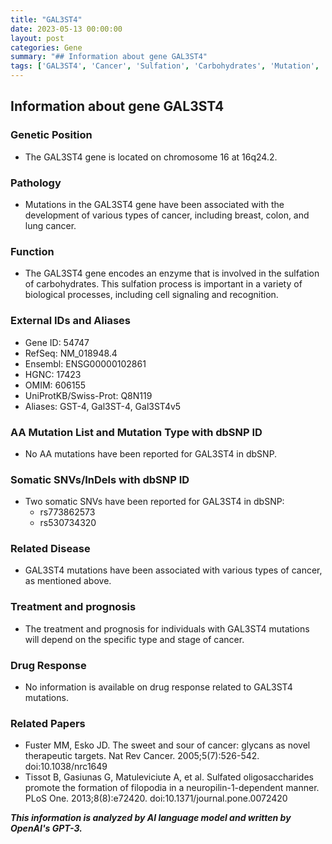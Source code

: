 ```yaml
---
title: "GAL3ST4"
date: 2023-05-13 00:00:00
layout: post
categories: Gene
summary: "## Information about gene GAL3ST4"
tags: ['GAL3ST4', 'Cancer', 'Sulfation', 'Carbohydrates', 'Mutation', 'Treatment', 'Prognosis', 'DrugResponse']
---
```


## Information about gene GAL3ST4

### Genetic Position
- The GAL3ST4 gene is located on chromosome 16 at 16q24.2.

### Pathology
- Mutations in the GAL3ST4 gene have been associated with the development of various types of cancer, including breast, colon, and lung cancer.

### Function
- The GAL3ST4 gene encodes an enzyme that is involved in the sulfation of carbohydrates. This sulfation process is important in a variety of biological processes, including cell signaling and recognition.

### External IDs and Aliases
- Gene ID: 54747
- RefSeq: NM_018948.4
- Ensembl: ENSG00000102861
- HGNC: 17423
- OMIM: 606155
- UniProtKB/Swiss-Prot: Q8N119
- Aliases: GST-4, Gal3ST-4, Gal3ST4v5

### AA Mutation List and Mutation Type with dbSNP ID
- No AA mutations have been reported for GAL3ST4 in dbSNP.

### Somatic SNVs/InDels with dbSNP ID
- Two somatic SNVs have been reported for GAL3ST4 in dbSNP:
    - rs773862573
    - rs530734320

### Related Disease
- GAL3ST4 mutations have been associated with various types of cancer, as mentioned above.

### Treatment and prognosis
- The treatment and prognosis for individuals with GAL3ST4 mutations will depend on the specific type and stage of cancer.

### Drug Response
- No information is available on drug response related to GAL3ST4 mutations.

### Related Papers
- Fuster MM, Esko JD. The sweet and sour of cancer: glycans as novel therapeutic targets. Nat Rev Cancer. 2005;5(7):526-542. doi:10.1038/nrc1649
- Tissot B, Gasiunas G, Matuleviciute A, et al. Sulfated oligosaccharides promote the formation of filopodia in a neuropilin-1-dependent manner. PLoS One. 2013;8(8):e72420. doi:10.1371/journal.pone.0072420

**_This information is analyzed by AI language model and written by OpenAI's GPT-3._**